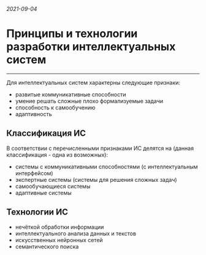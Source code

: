 *2021-09-04*

# Принципы и технологии разработки интеллектуальных систем
---

Для интеллектуальных систем характерны следующие признаки:
- развитые коммуникативные способности
- умение решать сложные плохо формализуемые задачи
- способность к самообучению
- адаптивность

## Классификация ИС
В соответствии с перечисленными признаками ИС делятся на (данная классификация -  одна из возможных):
- системы с коммуникативными способностями (с интеллектуальным интерфейсом)
- экспертные системы (системы для решения сложных задач)
- самообучающиеся системы 
- адаптивные системы

## Технологии ИС

- нечёткой обработки информации
- интеллектуального анализа данных и текстов
- искусственных нейронных сетей
- семантического поиска
